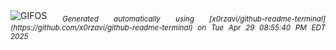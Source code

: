 <div align="justify">
<picture>
    <source media="(prefers-color-scheme: dark)" srcset="https://i.ibb.co/rKLrbGrw/output-gif.gif">
    <source media="(prefers-color-scheme: light)" srcset="https://i.ibb.co/rKLrbGrw/output-gif.gif">
    <img alt="GIFOS" src="https://i.ibb.co/rKLrbGrw/output-gif.gif">
</picture>
<sub><i>Generated automatically using [x0rzavi/github-readme-terminal](https://github.com/x0rzavi/github-readme-terminal) on Tue Apr 29 08:55:40 PM EDT 2025</i></sub>
</div>

<!--  -->